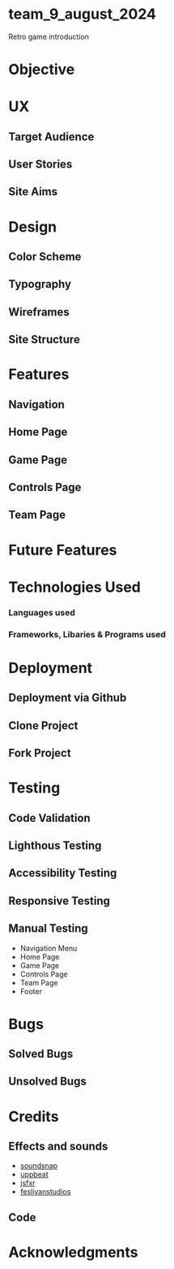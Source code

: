 # team_9_august_2024
Retro game introduction

# Objective

# UX
## Target Audience
## User Stories
## Site Aims

# Design
## Color Scheme
## Typography
## Wireframes
## Site Structure

# Features
## Navigation
## Home Page
## Game Page
## Controls Page
## Team Page

# Future Features

# Technologies Used
### Languages used
### Frameworks, Libaries & Programs used

# Deployment
## Deployment via Github
## Clone Project
## Fork Project

# Testing
## Code Validation
## Lighthous Testing
## Accessibility Testing
## Responsive Testing
## Manual Testing
 * Navigation Menu
 * Home Page
 * Game Page
 * Controls Page
 * Team Page
 * Footer

# Bugs
## Solved Bugs
## Unsolved Bugs

# Credits

## Effects and sounds
 * [soundsnap](https://www.soundsnap.com/)
 * [uppbeat](https://www.uppbeat.io/)
 * [jsfxr](https://www.sfxr.me/)
 * [fesliyanstudios](https://www.fesliyanstudios.com/)

## Code

# Acknowledgments
